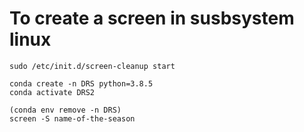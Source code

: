 # To create a screen in susbsystem linux

    sudo /etc/init.d/screen-cleanup start

    conda create -n DRS python=3.8.5
    conda activate DRS2

    (conda env remove -n DRS)
    screen -S name-of-the-season
